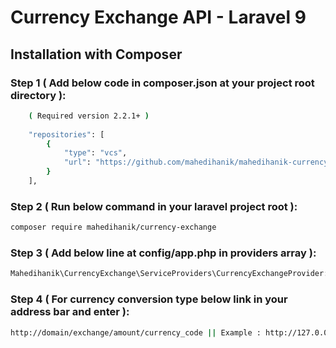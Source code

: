 

# Currency Exchange API - Laravel 9 
## Installation with Composer

### Step 1 ( Add below code in composer.json at your project root directory ):
```bash
    ( Required version 2.2.1+ )
    
    "repositories": [
        {
            "type": "vcs",
            "url": "https://github.com/mahedihanik/mahedihanik-currencyExchange"
        }
    ],
```
### Step 2 ( Run below command in your laravel project root ):
```bash
composer require mahedihanik/currency-exchange
```
### Step 3 ( Add below line at config/app.php in providers array ):
```bash
Mahedihanik\CurrencyExchange\ServiceProviders\CurrencyExchangeProvider::class
```
### Step 4 ( For currency conversion type below link in your address bar and enter ):
```bash
http://domain/exchange/amount/currency_code || Example : http://127.0.0.1:8000/exchange/58/USD
```






